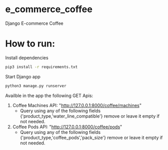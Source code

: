 # e_commerce_coffee
Django E-commerce Coffee


# How to run:

Install dependencies
```bash
pip3 install -r requirements.txt
```
Start Django app
```bash
python3 manage.py runserver
```

Availble in the app the following GET Apis:
1) Coffee Machines API: "http://127.0.0.1:8000/coffee/machines"
    - Query using any of the following fields {'product_type,'water_line_compatible'} remove or leave it empty if not needed.
2) Coffee Pods API: "http://127.0.0.1:8000/coffee/pods"
    - Query using any of the following fields {'product_type,'coffee_pods','pack_size'} remove or leave it empty if not needed.
